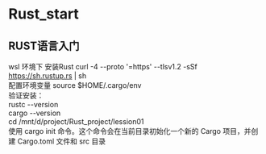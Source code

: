 # Rust_start
## RUST语言入门

wsl 环境下 安装Rust curl -4 --proto '=https' --tlsv1.2 -sSf https://sh.rustup.rs | sh <br>
配置环境变量 source $HOME/.cargo/env  <br>
验证安装：   <br>
rustc --version <br>
cargo --version <br>
cd /mnt/d/project/Rust_project/lession01  <br>
使用 cargo init 命令。这个命令会在当前目录初始化一个新的 Cargo 项目，并创建 Cargo.toml 文件和 src 目录 <br>
